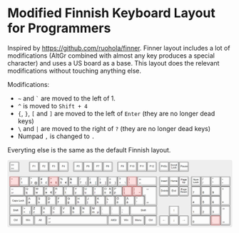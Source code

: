 # Modified Finnish Keyboard Layout for Programmers

Inspired by https://github.com/ruohola/finner. Finner layout includes a lot of modifications (AltGr combined with almost any key produces a special character) and uses a US board as a base. This layout does the relevant modifications without touching anything else.

Modifications:
- `~` and `` ` `` are moved to the left of 1.
- `^` is moved to `Shift + 4`
- `{`, `}`, `[` and `]` are moved to the left of `Enter` (they are no longer dead keys)
- `\` and `|` are moved to the right of `?` (they are no longer dead keys)
- Numpad `,` is changed to `.`

Everyting else is the same as the default Finnish layout.

![Keyboard layout](keyboard.png)
